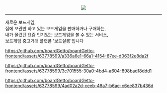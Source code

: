 <div align="center">
  <img src="https://github.com/boardGetto/boardGetto-frontend_react/assets/63778599/55c932af-3b40-451f-b077-d35d8522684e">
</div>
<hr/>

새로운 보드게임, <br/>
집에 보관만 하고 있는 보드게임을 판매하거나 구매하는,
<br/>
내가 몰랐던 요즘 인기있는 보드게임을 볼 수 있는 서비스,
<br/>
보드게임 중고거래 플랫폼 '보드살롱'입니다


https://github.com/boardGetto/boardGetto-frontend/assets/63778599/a336a6e1-66a1-4154-87ee-d063f2e8da2f


https://github.com/boardGetto/boardGetto-frontend/assets/63778599/3c701555-30a0-4bd4-a604-898badf8ddd1


https://github.com/boardGetto/boardGetto-frontend/assets/63778599/4ad02a2d-ceeb-48a7-b6ae-c6ee837b436d

